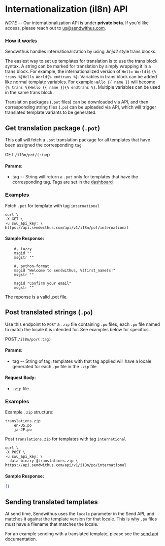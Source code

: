 # Internationalization (il8n) API


*NOTE* -- Our internationalization API is under **private beta**. If you'd like access, please reach out to [us@sendwithus.com](mailto:us@sendwithus.com).

### How it works

Sendwithus handles internationalization by using *Jinja2* style trans blocks.

The easiest way to set up templates for translation is to use the trans block syntax. A string can be marked for translation by simply wrapping it in a trans block. For example, the internationalized version of `Hello World` is `{% trans %}Hello World{% endtrans %}`. Variables in trans block can be added like normal template variables. For example `Hello {{ name }}` will become `{% trans %}Hello {{ name }}{% endtrans %}`. Multiple variables can be used in the same trans block.

Translation packages (`.pot` files) can be downloaded via API, and then corresponding string files (`.po`) can be uploaded via API, which will trigger translated template variants to be generated.

## Get translation package (`.pot`)


This call will fetch a `.pot` translation package for all templates that have been assigned the corresponding `tag`

GET `/il8n/pot/(:tag)`

#### Params:

- tag       -- String will return a `.pot` only for templates that have the corresponding tag. Tags are set in the [dashboard](https://www.sendwithus.com/#/emails)

### Examples

Fetch `.pot` for template with tag `international`

```
curl \
-X GET \
-u swu_api_key: \
https://api.sendwithus.com/api/v1/i18n/pot/international
```

#### Sample Response:

```
    #, fuzzy
    msgid ""
    msgstr ""

    #, python-format
    msgid "Welcome to sendwithus, %(first_name)s!"
    msgstr ""

    msgid "Confirm your email"
    msgstr ""
```

The reponse is a valid .pot file.


## Post translated strings (`.po`)

Use this endpoint to `POST` a `.zip` file containing `.po` files, each `.po` file named to match the locale it is intended for. See examples below for specifics.

POST `/il8n/po/(:tag)`

#### Params:

- tag       -- String of tag; templates with that tag applied will have a locale generated for each `.po` file in the `.zip` file

#### Request Body:

- `.zip` file


### Examples

Example `.zip` structure:

```
translations.zip
    en-US.po
    ja-JP.po
```

Post `translations.zip` for templates with tag `international`

```
curl \
-X POST \
-u swu_api_key: \
--data-binary @translations.zip \
https://api.sendwithus.com/api/v1/i18n/po/international
```


#### Sample Response:

```json
{}
```
## Sending translated templates

At send time, Sendwithus uses the `locale` parameter in the Send API, and matches it against the template version for that locale. This is why `.po` files must have a filename that matches the locale.

For an example sending with a translated template, please see the [send api](https://www.sendwithus.com/docs/api#send) documentation.
